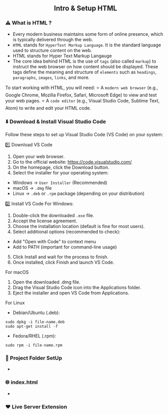 <h2 align="center"> Intro & Setup HTML </h2>

### ⚠️ What is HTML ? 
- Every modern business maintains some form of online presence, which is typically delivered through the web. 
- `HTML` stands for `HyperText Markup Language`. It is the standard language used to structure content on the web. 
- HTML stands for Hyper Text Markup Langauge
- The core idea behind HTML is the use of `tags` (also called `markup`) to instruct the web browser on how content should be displayed. These tags define the meaning and structure of `elements` such as `headings`, `paragraphs`, `images`, `links`, and more. 

To start working with HTML, you will need:
⭐ A `modern web browser` (e.g., Google Chrome, Mozilla Firefox, Safari, Microsoft Edge) to view and test your web pages.
⭐ A `code editor` (e.g., Visual Studio Code, Sublime Text, Atom) to write and edit your HTML code.

###  ⬇️ Download & Install Visual Studio Code 

Follow these steps to set up Visual Studio Code (VS Code) on your system:

1️⃣ Download VS Code
1. Open your web browser.
2. Go to the official website: https://code.visualstudio.com/
3. On the homepage, click the Download button.
4. Select the installer for your operating system:
- Windows → `User Installer` (Recommended)
- macOS → `.dmg` file
- Linux → `.deb` or `.rpm` package (depending on your distribution)

2️⃣ Install VS Code
For Windows: 
1. Double-click the downloaded `.exe` file.
2. Accept the license agreement.
3. Choose the installation location (default is fine for most users).
4. Select additional options (recommended to check):
- Add "Open with Code" to context menu
- Add to PATH (important for command-line usage)
5. Click Install and wait for the process to finish.
6. Once installed, click Finish and launch VS Code.

For macOS
1. Open the downloaded .dmg file.
2. Drag the Visual Studio Code icon into the Applications folder.
3. Eject the installer and open VS Code from Applications.

For Linux
- Debian/Ubuntu (.deb):
```
sudo dpkg -i file-name.deb
sudo apt-get install -f
```

- Fedora/RHEL (.rpm):
```
sudo rpm -i file-name.rpm
```

### 📂 Project Folder SetUp 
- 

### 🌐 index.html 
- 

### ❤️ Live Server Extension 